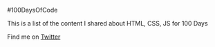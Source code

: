 
#100DaysOfCode

This is a list of the content I shared about HTML, CSS, JS for 100 Days

Find me on [Twitter](https://twitter.com/deetwts)
